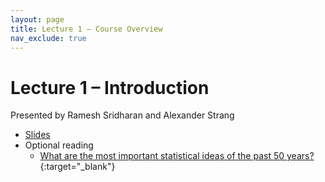 ```yaml
---
layout: page
title: Lecture 1 – Course Overview
nav_exclude: true
---
```


# Lecture 1 – Introduction

Presented by Ramesh Sridharan and Alexander Strang

- [Slides](https://docs.google.com/presentation/d/1OAlqkUCsObOBhm6Z2wWYLkcP1sJC5ZQU4n_X7Q4s6do/edit?usp=sharing)
- Optional reading
    - [What are the most important statistical ideas of the past 50 years?](https://arxiv.org/pdf/2012.00174){:target="_blank"}
